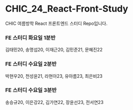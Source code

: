 # CHIC_24_React-Front-Study
CHIC 여름방학 React 프론트엔드 스터디 Repo입니다.

### FE 스터디 화요일 1분반
김태민20, 송명섭20, 이재근20, 김민준21, 문혜진22

### FE 스터디 수요일 2분반
박현우20, 천성윤21, 라현아23, 유아름23, 최은비23

### FE 스터디 수요일 3분반
송승규20, 이은강22, 김가연22, 장윤선23, 전서연23
